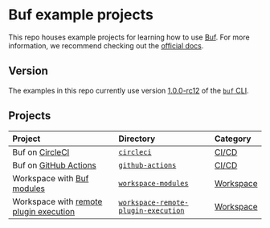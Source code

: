 # Buf example projects

This repo houses example projects for learning how to use [Buf]. For more information, we recommend checking out the [official docs][docs].

## Version

The examples in this repo currently use version [1.0.0-rc12][version] of the [`buf` CLI][cli].

## Projects

Project | Directory | Category
:-------|:----------|:--------
Buf on [CircleCI] | [`circleci`](./circleci) | [CI/CD][ci]
Buf on [GitHub Actions][actions] | [`github-actions`](./github-actions) | [CI/CD][ci]
Workspace with [Buf modules][modules] | [`workspace-modules`](./workspace-modules) | [Workspace]
Workspace with [remote plugin execution][remote] | [`workspace-remote-plugin-execution`](./workspace-remote-plugin-execution) | [Workspace]

[actions]: https://docs.github.com/actions
[buf]: https://buf.build
[ci]: https://docs.buf.build/ci-cd
[circleci]: https://circleci.com
[cli]: https://github.com/bufbuild/buf
[docs]: https://docs.buf.build
[modules]: https://docs.buf.build/bsr/overview#modules
[remote]: https://docs.buf.build/bsr/remote-generation/remote-plugin-execution
[version]: https://github.com/bufbuild/buf/releases/tag/v1.0.0-rc12
[workspace]: https://docs.buf.build/reference/workspaces
